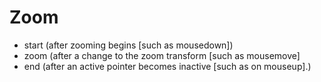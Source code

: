 # Zoom

- start (after zooming begins [such as mousedown])
- zoom (after a change to the zoom transform [such as mousemove]
- end (after an active pointer becomes inactive [such as on mouseup].)
